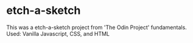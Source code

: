 # etch-a-sketch

This was a etch-a-sketch project from 'The Odin Project' fundamentals.
Used: Vanilla Javascript, CSS, and HTML
